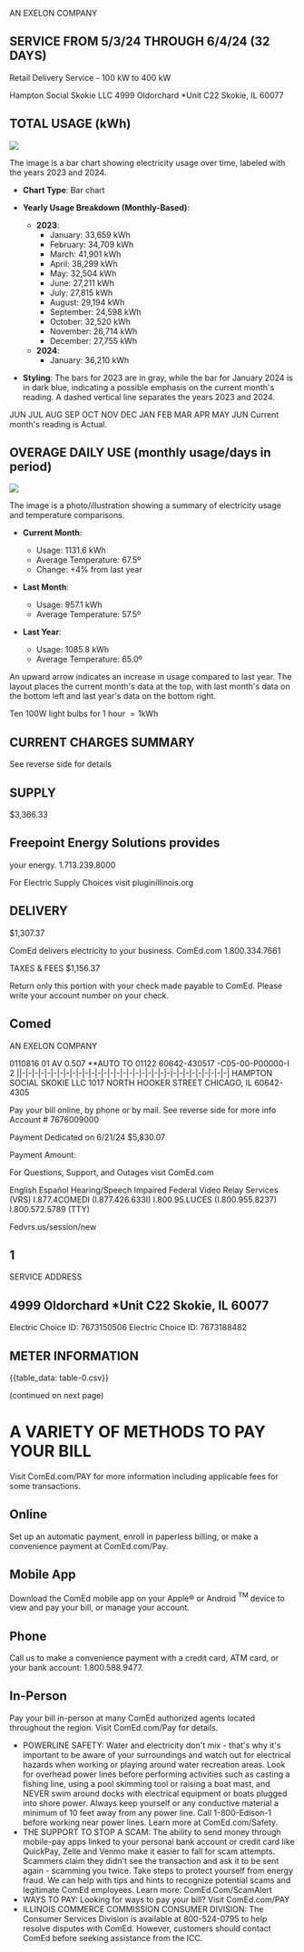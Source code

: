 AN EXELON COMPANY

## SERVICE FROM 5/3/24 THROUGH 6/4/24 (32 DAYS)

Retail Delivery Service - 100 kW to 400 kW

Hampton Social Skokie LLC
4999 Oldorchard *Unit C22
Skokie, IL 60077

## TOTAL USAGE (kWh)

![](images/img-0.jpeg)

The image is a bar chart showing electricity usage over time, labeled with the years 2023 and 2024. 

- **Chart Type**: Bar chart
- **Yearly Usage Breakdown (Monthly-Based)**:
  - **2023**:
    - January: 33,659 kWh
    - February: 34,709 kWh
    - March: 41,901 kWh
    - April: 38,299 kWh
    - May: 32,504 kWh
    - June: 27,211 kWh
    - July: 27,815 kWh
    - August: 29,194 kWh
    - September: 24,598 kWh
    - October: 32,520 kWh
    - November: 26,714 kWh
    - December: 27,755 kWh
  - **2024**:
    - January: 36,210 kWh

- **Styling**: The bars for 2023 are in gray, while the bar for January 2024 is in dark blue, indicating a possible emphasis on the current month's reading. A dashed vertical line separates the years 2023 and 2024.

JUN JUL AUG SEP OCT NOV DEC JAN FEB MAR APR MAY JUN Current month's reading is Actual.

## OVERAGE DAILY USE (monthly usage/days in period)

![](images/img-1.jpeg)

The image is a photo/illustration showing a summary of electricity usage and temperature comparisons.

- **Current Month**: 
  - Usage: 1131.6 kWh
  - Average Temperature: 67.5º
  - Change: +4% from last year

- **Last Month**:
  - Usage: 957.1 kWh
  - Average Temperature: 57.5º

- **Last Year**:
  - Usage: 1085.8 kWh
  - Average Temperature: 65.0º

An upward arrow indicates an increase in usage compared to last year. The layout places the current month's data at the top, with last month's data on the bottom left and last year's data on the bottom right.

Ten 100W light bulbs for 1 hour $=1 \mathrm{kWh}$

## CURRENT CHARGES SUMMARY

See reverse side for details

## SUPPLY

\$3,366.33

## Freepoint Energy Solutions provides

your energy.
1.713.239.8000

For Electric Supply Choices visit pluginillinois.org

## DELIVERY

\$1,307.37

ComEd delivers electricity to your business.
ComEd.com
1.800.334.7661

TAXES \& FEES \$1,156.37

Return only this portion with your check made payable to ComEd. Please write your account number on your check.

## Comed

AN EXELON COMPANY

0110816 01 AV 0.507 **AUTO TO 01122 60642-430517 -C05-00-P00000-I 2
||-|-|-|-|-|-|-|-|-|-|-|-|-|-|-|-|-|-|-|-|-|-|-|-|-|-|-|-|-|-|-|-|-|
HAMPTON SOCIAL SKOKIE LLC
1017 NORTH HOOKER STREET
CHICAGO, IL 60642-4305

Pay your bill online, by phone or by mail.
See reverse side for more info Account \# 7676009000

Payment Dedicated on 6/21/24 \$5,830.07

Payment Amount:

For Questions, Support, and Outages visit ComEd.com

English
Español
Hearing/Speech Impaired
Federal Video Relay Services (VRS)
I.877.4COMEDI (I.877.426.633I)
I.800.95.LUCES (I.800.955.8237)
I.800.572.5789 (TTY)

Fedvrs.us/session/new

## 1

SERVICE ADDRESS

## 4999 Oldorchard *Unit C22 Skokie, IL 60077

Electric Choice ID: 7673150506 Electric Choice ID: 7673188482

## METER INFORMATION

{{table_data: table-0.csv}}

(continued on next page)

# A VARIETY OF METHODS TO PAY YOUR BILL 

Visit ComEd.com/PAY for more information including applicable fees for some transactions.

## Online

Set up an automatic payment, enroll in paperless billing, or make a convenience payment at ComEd.com/Pay.

## Mobile App

Download the ComEd mobile app on your Apple® or Android ${ }^{\text {TM }}$ device to view and pay your bill, or manage your account.

## Phone

Call us to make a convenience payment with a credit card, ATM card, or your bank account: 1.800.588.9477.

## In-Person

Pay your bill in-person at many ComEd authorized agents located throughout the region. Visit ComEd.com/Pay for details.

- POWERLINE SAFETY: Water and electricity don't mix - that's why it's important to be aware of your surroundings and watch out for electrical hazards when working or playing around water recreation areas. Look for overhead power lines before performing activities such as casting a fishing line, using a pool skimming tool or raising a boat mast, and NEVER swim around docks with electrical equipment or boats plugged into shore power. Always keep yourself or any conductive material a minimum of 10 feet away from any power line. Call 1-800-Edison-1 before working near power lines. Learn more at ComEd.com/Safety.
- THE SUPPORT TO STOP A SCAM: The ability to send money through mobile-pay apps linked to your personal bank account or credit card like QuickPay, Zelle and Venmo make it easier to fall for scam attempts. Scammers claim they didn't see the transaction and ask it to be sent again - scamming you twice. Take steps to protect yourself from energy fraud. We can help with tips and hints to recognize potential scams and legitimate ComEd employees. Learn more: ComEd.Com/ScamAlert
- WAYS TO PAY: Looking for ways to pay your bill? Visit ComEd.com/PAY
- ILLINOIS COMMERCE COMMISSION CONSUMER DIVISION: The Consumer Services Division is available at 800-524-0795 to help resolve disputes with ComEd. However, customers should contact ComEd before seeking assistance from the ICC.
